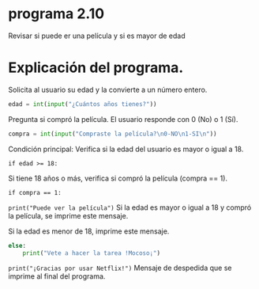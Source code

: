 # programa 2.10
Revisar si puede er una película y si es mayor de edad
# Explicación del programa.

Solicita al usuario su edad y la convierte a un número entero.
```python
edad = int(input("¿Cuántos años tienes?")) 
```
Pregunta si compró la película. El usuario responde con 0 (No) o 1 (Sí).
```python
compra = int(input("Compraste la película?\n0-NO\n1-SI\n"))  
```

Condición principal: Verifica si la edad del usuario es mayor o igual a 18.

``if edad >= 18:``

  Si tiene 18 años o más, verifica si compró la película (compra == 1).
  
  ``if compra == 1:``
  
  ``print("Puede ver la película")``   Si la edad es mayor o igual a 18 y compró la película, se imprime este mensaje.
        
 Si la edad es menor de 18, imprime este mensaje.
```python
else:
    print("Vete a hacer la tarea !Mocoso¡") 
````
``print("¡Gracias por usar Netflix!")``   Mensaje de despedida que se imprime al final del programa.

